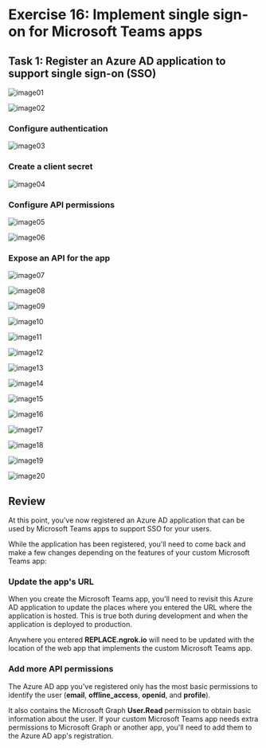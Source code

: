 # Exercise 16: Implement single sign-on for Microsoft Teams apps

## Task 1: Register an Azure AD application to support single sign-on (SSO)

![image01](images/image01.png)

![image02](images/image02.png)

### Configure authentication

![image03](images/image03.png)

### Create a client secret

![image04](images/image04.png)

### Configure API permissions

![image05](images/image05.png)

![image06](images/image06.png)

### Expose an API for the app

![image07](images/image07.png)

![image08](images/image08.png)

![image09](images/image09.png)

![image10](images/image10.png)

![image11](images/image11.png)

![image12](images/image12.png)

![image13](images/image13.png)

![image14](images/image14.png)

![image15](images/image15.png)

![image16](images/image16.png)

![image17](images/image17.png)

![image18](images/image18.png)

![image19](images/image19.png)

![image20](images/image20.png)

## Review

At this point, you've now registered an Azure AD application that can be used by Microsoft Teams apps to support SSO for your users.

While the application has been registered, you'll need to come back and make a few changes depending on the features of your custom Microsoft Teams app:

### Update the app's URL

When you create the Microsoft Teams app, you'll need to revisit this Azure AD application to update the places where you entered the URL where the application is hosted. This is true both during development and when the application is deployed to production.

Anywhere you entered **REPLACE.ngrok.io** will need to be updated with the location of the web app that implements the custom Microsoft Teams app.

### Add more API permissions

The Azure AD app you've registered only has the most basic permissions to identify the user (**email**, **offline_access**, **openid**, and **profile**).

It also contains the Microsoft Graph **User.Read** permission to obtain basic information about the user. If your custom Microsoft Teams app needs extra permissions to Microsoft Graph or another app, you'll need to add them to the Azure AD app's registration.
